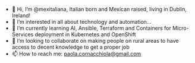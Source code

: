 - 👋 Hi, I’m @mexitaliana, Italian born and Mexican raised, living in Dublin, Ireland!
- 👀 I’m interested in all about technology and automation...
- 🌱 I’m currently learning AI, Ansible, Terraform and Containers for Micro-Services deployment in Kubernetes and OpenShift
- 💞️ I’m looking to collaborate on making people on rural areas to have access to decent knowledge to get a proper job
- 📫 How to reach me: paola.cornacchiola@gmail.com

<!---
mexitaliana/mexitaliana is a ✨ special ✨ repository because its `README.md` (this file) appears on your GitHub profile.
You can click the Preview link to take a look at your changes.
--->
